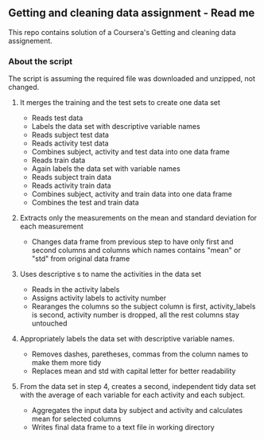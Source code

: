## Getting and cleaning data assignment - Read me

This repo contains solution of a Coursera's Getting and cleaning data assignement.

### About the script

The script is assuming the required file was downloaded and unzipped, not changed.

1. It merges the training and the test sets to create one data set
	* Reads test data
	* Labels the data set with descriptive variable names
	* Reads subject test data
	* Reads activity test data
	* Combines subject, activity and test data into one data frame
	* Reads train data
	* Again labels the data set with variable names
	* Reads subject train data
	* Reads activity train data
	* Combines subject, activity and train data into one data frame
	* Combines the test and train data

2. Extracts only the measurements on the mean and standard deviation for each measurement
	* Changes data frame from previous step to have only first and second columns 
and columns which names contains "mean" or "std" from original data frame

3. Uses descriptive s to name the activities in the data set
	* Reads in the activity labels
	* Assigns activity labels to activity number
	* Rearanges the columns so the subject column is first, activity_labels is second, 
activity number is dropped, all the rest columns stay untouched

4. Appropriately labels the data set with descriptive variable names.
	* Removes dashes, paretheses, commas from the column names to make them more tidy
	* Replaces mean and std with capital letter for better readability

5. From the data set in step 4, creates a second, independent tidy data set with the average of each 
variable for each activity and each subject.
	* Aggregates the input data by subject and activity and calculates mean for selected columns
	* Writes final data frame to a text file in working directory





